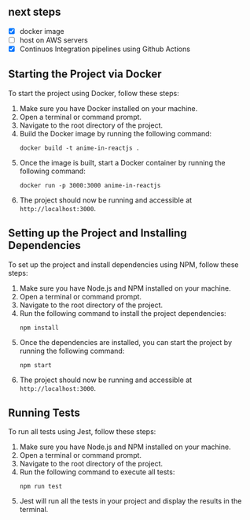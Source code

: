 ## next steps
- [x] docker image
- [ ] host on AWS servers
- [x] Continuos Integration pipelines using Github Actions

## Starting the Project via Docker

To start the project using Docker, follow these steps:

1. Make sure you have Docker installed on your machine.
2. Open a terminal or command prompt.
3. Navigate to the root directory of the project.
4. Build the Docker image by running the following command:
    ```
    docker build -t anime-in-reactjs .
    ```
5. Once the image is built, start a Docker container by running the following command:
    ```
    docker run -p 3000:3000 anime-in-reactjs
    ```
6. The project should now be running and accessible at `http://localhost:3000`.

## Setting up the Project and Installing Dependencies

To set up the project and install dependencies using NPM, follow these steps:

1. Make sure you have Node.js and NPM installed on your machine.
2. Open a terminal or command prompt.
3. Navigate to the root directory of the project.
4. Run the following command to install the project dependencies:
    ```
    npm install
    ```
5. Once the dependencies are installed, you can start the project by running the following command:
    ```
    npm start
    ```
6. The project should now be running and accessible at `http://localhost:3000`.

## Running Tests

To run all tests using Jest, follow these steps:

1. Make sure you have Node.js and NPM installed on your machine.
2. Open a terminal or command prompt.
3. Navigate to the root directory of the project.
4. Run the following command to execute all tests:
    ```
    npm run test
    ```
5. Jest will run all the tests in your project and display the results in the terminal.
